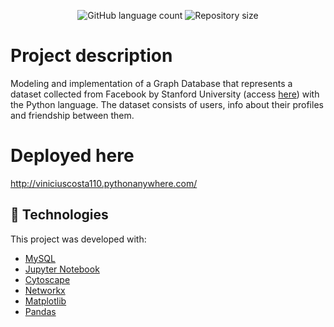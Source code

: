 <p align="center">
  <img alt="GitHub language count" src="https://img.shields.io/github/languages/count/mateuslatrova/Social-Circles-Graph-Database">

  <img alt="Repository size" src="https://img.shields.io/github/repo-size/mateuslatrova/Social-Circles-Graph-Database">
</p>

# Project description

Modeling and implementation of a Graph Database that represents a dataset collected from Facebook by Stanford University (access [here](https://snap.stanford.edu/data/ego-Facebook.html)) with the Python language. The dataset consists of users, info about their profiles and friendship between them.

# Deployed here
 
http://viniciuscosta110.pythonanywhere.com/

## :rocket: Technologies

This project was developed with:

- [MySQL](https://www.mysql.com/)
- [Jupyter Notebook](https://jupyter.org/)
- [Cytoscape](https://dash.plotly.com/cytoscape)
- [Networkx](https://networkx.org/)
- [Matplotlib](https://matplotlib.org/)
- [Pandas](https://pandas.pydata.org/)
